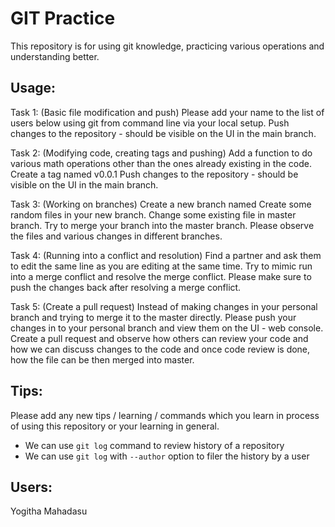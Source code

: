 GIT Practice
=============

This repository is for using git knowledge, practicing various operations and understanding better.

## Usage:
Task 1: (Basic file modification and push)
Please add your name to the list of users below using git from command line via your local setup.
Push changes to the repository - should be visible on the UI in the main branch.

Task 2: (Modifying code, creating tags and pushing)
Add a function to do various math operations other than the ones already existing in the code.
Create a tag named v0.0.1
Push changes to the repository - should be visible on the UI in the main branch.

Task 3: (Working on branches)
Create a new branch named <yourname-work>
Create some random files in your new branch.
Change some existing file in master branch.
Try to merge your branch into the master branch. 
Please observe the files and various changes in different branches.

Task 4: (Running into a conflict and resolution)
Find a partner and ask them to edit the same line as you are editing at the same time.
Try to mimic run into a merge conflict and resolve the merge conflict.
Please make sure to push the changes back after resolving a merge conflict.

Task 5: (Create a pull request)
Instead of making changes in your personal branch and trying to merge it to the master directly.
Please push your changes in to your personal branch and view them on the UI - web console.
Create a pull request and observe how others can review your code and how we can discuss changes 
to the code and once code review is done, how the file can be then merged into master.

## Tips:
Please add any new tips / learning / commands which you learn in process of using this repository or your learning in general.

* We can use `git log` command to review history of a repository
* We can use `git log` with `--author` option to filer the history by a user

## Users:
Yogitha Mahadasu
